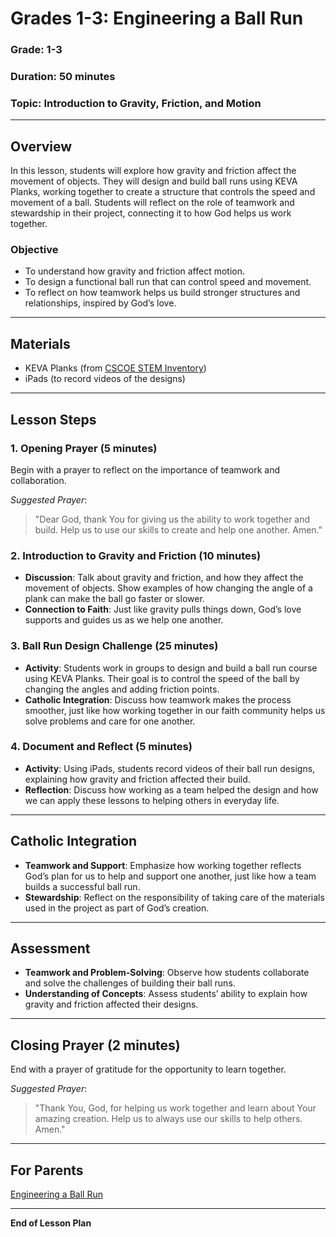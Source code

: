 # Grades 1-3: Engineering a Ball Run

### **Grade**: 1-3  
### **Duration**: 50 minutes  
### **Topic**: Introduction to Gravity, Friction, and Motion

---

## **Overview**
In this lesson, students will explore how gravity and friction affect the movement of objects. They will design and build ball runs using KEVA Planks, working together to create a structure that controls the speed and movement of a ball. Students will reflect on the role of teamwork and stewardship in their project, connecting it to how God helps us work together.

### **Objective**
- To understand how gravity and friction affect motion.
- To design a functional ball run that can control speed and movement.
- To reflect on how teamwork helps us build stronger structures and relationships, inspired by God’s love.

---

## **Materials**
- KEVA Planks (from [CSCOE STEM Inventory](https://cscoe.myturn.com/library/))
- iPads (to record videos of the designs)

---

## **Lesson Steps**

### **1. Opening Prayer (5 minutes)**  
Begin with a prayer to reflect on the importance of teamwork and collaboration.

_Suggested Prayer_:
> "Dear God, thank You for giving us the ability to work together and build. Help us to use our skills to create and help one another. Amen."

### **2. Introduction to Gravity and Friction (10 minutes)**  
- **Discussion**: Talk about gravity and friction, and how they affect the movement of objects. Show examples of how changing the angle of a plank can make the ball go faster or slower.
- **Connection to Faith**: Just like gravity pulls things down, God’s love supports and guides us as we help one another.

### **3. Ball Run Design Challenge (25 minutes)**  
- **Activity**: Students work in groups to design and build a ball run course using KEVA Planks. Their goal is to control the speed of the ball by changing the angles and adding friction points.
- **Catholic Integration**: Discuss how teamwork makes the process smoother, just like how working together in our faith community helps us solve problems and care for one another.

### **4. Document and Reflect (5 minutes)**  
- **Activity**: Using iPads, students record videos of their ball run designs, explaining how gravity and friction affected their build.
- **Reflection**: Discuss how working as a team helped the design and how we can apply these lessons to helping others in everyday life.

---

## **Catholic Integration**
- **Teamwork and Support**: Emphasize how working together reflects God’s plan for us to help and support one another, just like how a team builds a successful ball run.
- **Stewardship**: Reflect on the responsibility of taking care of the materials used in the project as part of God’s creation.

---

## **Assessment**
- **Teamwork and Problem-Solving**: Observe how students collaborate and solve the challenges of building their ball runs.
- **Understanding of Concepts**: Assess students’ ability to explain how gravity and friction affected their designs.

---

## **Closing Prayer (2 minutes)**  
End with a prayer of gratitude for the opportunity to learn together.

_Suggested Prayer_:
> "Thank You, God, for helping us work together and learn about Your amazing creation. Help us to always use our skills to help others. Amen."

---

## **For Parents**  
[Engineering a Ball Run](./Parent_Resources/Grades1-3_Engineering_Ball_Run.md)

---

**End of Lesson Plan**
